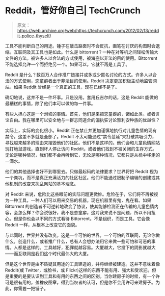 # Reddit，管好你自己| TechCrunch

> 原文：<https://web.archive.org/web/https://techcrunch.com/2012/02/13/reddit-police-thyself/>

工具不能判断自己的用途。锤子在敲击路面时不会反抗，画笔在讨厌的构图时会退缩。互联网及其工具也是如此。什么是 bittorrent？一种在对等机之间轻松传输大文件的方法。被许多人以合法的方式使用，被海盗以非法的目的使用。Bittorrent 不能选择允许一个而拒绝另一个。如果可以，它就不再是工具了。

Reddit 是什么？数百万人合作推广链接并或多或少匿名讨论的方式。许多人以合法的方式使用，恋童癖者出于非法目的使用。Reddit 决定更加积极主动地监管网站。如果 Reddit 曾经是一个真正的工具，现在已经不是了。

确切地说，这并不是一件坏事。只是没用。套用丘吉尔的话，这是 Reddit 能做的最糟糕的事情，除了他们本可以做的每一件事。

有些人担心这是一个滑坡的事情。首先，他们是来抓恋童癖的，诸如此类。或者言论自由。我在哪里可以安全地与一群志同道合的偏执狂讨论雅利安种族的优越性？

实际上，实际的变化很小。Reddit 正在禁止并更加谨慎地执行对儿童色情的现有禁令。这差不多就是全部了。Reddit 不太可能通过“禁令蔓延”来打破其吸引力，寻找越来越多的理由来摧毁他们的社区。他们不是这样的。他们会和儿童色情网站玩打地鼠游戏，直到坏人停止访问 Reddit，或者他们找到不被关闭的生存方式。无论是哪种情况，我们都不会再听到它，无论是哪种情况，它都只是从桶中移走的一滴水。

他们的其他选择也好不到哪里去。只做最起码的法律要求？世界将把 Reddit 视为一个粪坑，而不是真正充满活力的社区社区。他们不能通过限制子编辑的创建或其他机制的改变来扰乱网站的基本理念。

对 Reddit 来说，危险比这些眼前的实际问题更微妙。危险在于，它们将不再被视为一种工具，一种人们可以用来交易的机器。现在机器里有鬼，鬼在看。如果 Bittorrent 的创造者不可逆转地改变了协议，使其能够检测正在传输的儿童色情内容，会怎么样？你会说很好，我不是恋童癖，这对我来说不是问题，所以不用担心。但是你也会以不同的方式看待 Bittorrent，不是组织，而是工具。它会像 Reddit 一样，从根本上改变它的面貌。

与此同时，世界并没有改变。这是一个可怕的世界，一个可怕的互联网，无论你做什么，创造什么，或者推广什么，总有人会想办法用它来做一些可怕和可恶的事情。人都是这样的。工具越好，犯罪就越容易。大厦越大，它投下的阴影就越大——而互联网是我们这个时代最伟大的大厦。

但是这个世界是由不质疑其用途的工具建造的，并将继续被建造。这并不意味着像 Reddit(或 Twitter，或脸书，或 Flickr)这样的东西不能有用、强大和受欢迎。但是重要的是要认识到工具和有用的东西之间的区别。当你建房子的时候，有一个许可是很有用的，盖橡皮图章，得到当权者的认可，但是你不会用许可来建房子。为此，你需要一把锤子。